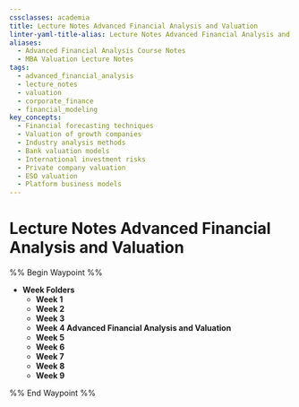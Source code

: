 ```yaml
---
cssclasses: academia
title: Lecture Notes Advanced Financial Analysis and Valuation
linter-yaml-title-alias: Lecture Notes Advanced Financial Analysis and Valuation
aliases:
  - Advanced Financial Analysis Course Notes
  - MBA Valuation Lecture Notes
tags:
  - advanced_financial_analysis
  - lecture_notes
  - valuation
  - corporate_finance
  - financial_modeling
key_concepts:
  - Financial forecasting techniques
  - Valuation of growth companies
  - Industry analysis methods
  - Bank valuation models
  - International investment risks
  - Private company valuation
  - ESO valuation
  - Platform business models
---
```

# Lecture Notes Advanced Financial Analysis and Valuation

%% Begin Waypoint %%
- **Week Folders**
	- **Week 1**
	- **Week 2**
	- **Week 3**
	- **Week 4 Advanced Financial Analysis and Valuation**
	- **Week 5**
	- **Week 6**
	- **Week 7**
	- **Week 8**
	- **Week 9**

%% End Waypoint %%
